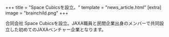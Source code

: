 +++
title = "Space Cubicsを設立。"
template = "news_article.html"
[extra]
image = "brainchild.png"
+++

合同会社 Space Cubicsを設立。JAXA職員と民間企業出身のメンバーで共同設立した初めてのJAXAベンチャー企業となります。

